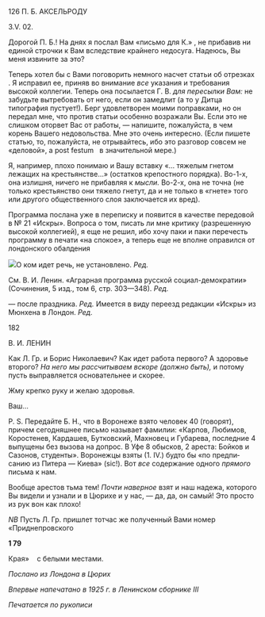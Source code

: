 126 П. Б. АКСЕЛЬРОДУ

3.V. 02.

Дорогой П. Б.! На днях я послал Вам «письмо для К.» , не прибавив ни единой строчки к Вам вследствие крайнего недосуга. Надеюсь, Вы меня извините за это?

Теперь хотел бы с Вами поговорить немного насчет статьи об отрезках . Я исправил ее, приняв во внимание _все_ указания и требования высокой коллегии. Теперь она посы­лается Г. В. _для пересылки Вам:_ не забудьте вытребовать от него, если он замедлит (а то у Дитца типография пустует!). Берг удовлетворен моими поправками, но он передал мне, что против статьи особенно возражали Вы. Если это не слишком оторвет Вас от работы, — напишите, пожалуйста, в чем корень Вашего недовольства. Мне это очень интересно. (Если пишете статью, то, пожалуйста, не отрывайтесь, ибо это разговор со­всем не «деловой», a post festum   в значительной мере.)

Я, например, плохо понимаю и Вашу вставку «... тяжелым гнетом лежащих на кре­стьянстве...» (остатков крепостного порядка). Во-1-х, она излишня, ничего не прибав­ляя к _мысли._ Во-2-х, она не точна (не только крестьянство они тяжело гнетут, да и не только в «гнете» того или другого общественного слоя заключается их вред).

Программа послана уже в переписку и появится в качестве передовой в № 21 «Ис­кры». Вопроса о том, писать ли мне критику (разрешенную высокой коллегией), я еще не решил, ибо хочу паки и паки перечесть программу в печати «на спокое», а теперь еще не вполне оправился от лондонского обалдения

![](file:///C:/Users/bot32/AppData/Local/Temp/msohtmlclip1/01/clip_image001.png)О ком идет речь, не установлено. _Ред._

См. В. И. Ленин. «Аграрная программа русской социал-демократии» (Сочинения, 5 изд., том 6, стр. 303—348). _Ред._

— после праздника. _Ред._ Имеется в виду переезд редакции «Искры» из Мюнхена в Лондон. _Ред._

  

182

  

В. И. ЛЕНИН

  

Как Л. Гр. и Борис Николаевич? Как идет работа первого? А здоровье второго? _На_ _него мы рассчитываем вскоре (должно быть),_ и потому пусть выправляется основательнее и скорее.

Жму крепко руку и желаю здоровья.

Ваш...

P. S. Передайте Б. Н., что в Воронеже взято человек 40 (говорят), причем сегодняш­нее письмо называет фамилии: «Карпов, Любимов, Коростенев, Кардашев, Бутковский, Махновец и Губарева, последние 4 выпущены без вызова на допрос. В Уфе 8 обысков, 2 ареста: Бойков и Сазонов, студенты». Воронежцы взяты (1. IV.) будто бы «по предпи­санию из Питера — Киева» (sic!). Вот _все_ содержание одного _прямого_ письма к нам.

Вообще арестов тьма тем! _Почти наверное_ взят и наш надежа, которого Вы видели и узнали и в Цюрихе и у нас, — да, да, он самый! Это просто из рук вон как плохо!

_NB_ Пусть Л. Гр. пришлет тотчас же полученный Вами номер «Приднепровского

**1 79**

Края»    с белыми местами.

  

_Послано из Лондона в Цюрих_

_Впервые напечатано в 1925 г. в Ленинском сборнике_ _III_

  

_Печатается по рукописи_